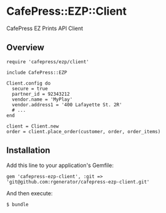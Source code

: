 # CafePress::EZP::Client

CafePress EZ Prints API Client

## Overview

	require 'cafepress/ezp/client'

    include CafePress::EZP

	Client.config do
	  secure = true
	  partner_id = 92343212
	  vendor.name = 'MyPlay'
	  vendor.address1 = '400 Lafayette St. 2R'
	  # ...
	end

	client = Client.new
	order = client.place_order(customer, order, order_items)


## Installation

Add this line to your application's Gemfile:

    gem 'cafepress-ezp-client', :git => 'git@github.com:rgenerator/cafepress-ezp-client.git'

And then execute:

    $ bundle
